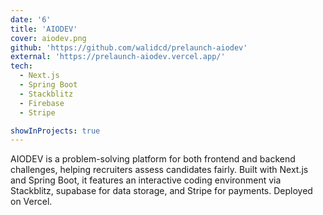 ```yaml
---
date: '6'
title: 'AIODEV'
cover: aiodev.png
github: 'https://github.com/walidcd/prelaunch-aiodev'
external: 'https://prelaunch-aiodev.vercel.app/'
tech:
  - Next.js
  - Spring Boot
  - Stackblitz
  - Firebase
  - Stripe

showInProjects: true
---
```


AIODEV is a problem-solving platform for both frontend and backend challenges, helping recruiters assess candidates fairly. Built with Next.js and Spring Boot, it features an interactive coding environment via Stackblitz, supabase for data storage, and Stripe for payments. Deployed on Vercel.
